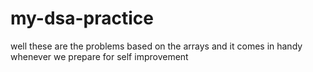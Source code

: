 # my-dsa-practice
well these are the problems based on the arrays and it comes in handy whenever we prepare for self improvement
